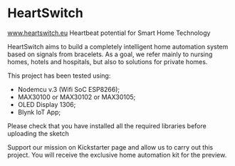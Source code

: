 # HeartSwitch

www.heartswitch.eu
Heartbeat potential for Smart Home Technology

HeartSwitch aims to build a completely intelligent home automation system based on signals from bracelets. As a goal, we refer mainly to nursing homes, hotels and hospitals, but also to solutions for private homes. 

This project has been tested using:
- Nodemcu v.3 (Wifi SoC ESP8266);
- MAX30100 or MAX30102 or MAX30105;
- OLED Display 1306;
- Blynk IoT App;

Please check that you have installed all the required libraries before uploading the sketch

Support our mission on Kickstarter page and allow us to carry out this project. You will receive the exclusive home automation kit for the preview.
